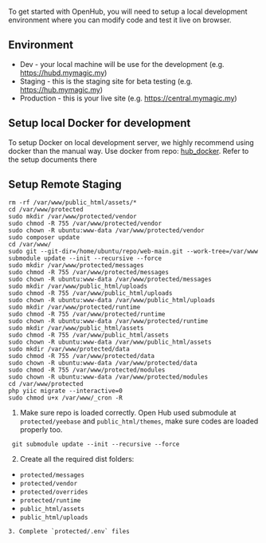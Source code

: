 To get started with OpenHub, you will need to setup a local development environment where you can modify code and test it live on browser.

## Environment
  * Dev - your local machine will be use for the development (e.g. https://hubd.mymagic.my)
  * Staging - this is the staging site for beta testing (e.g. https://hub.mymagic.my)
  * Production - this is your live site (e.g. https://central.mymagic.my)

## Setup local Docker for development
To setup Docker on local development server, we highly recommend using docker than the manual way. Use docker from repo: [hub_docker](https://github.com/mymagic/hub_docker). Refer to the setup documents there

## Setup Remote Staging

```
rm -rf /var/www/public_html/assets/*
cd /var/www/protected
sudo mkdir /var/www/protected/vendor
sudo chmod -R 755 /var/www/protected/vendor
sudo chown -R ubuntu:www-data /var/www/protected/vendor
sudo composer update
cd /var/www/
sudo git --git-dir=/home/ubuntu/repo/web-main.git --work-tree=/var/www submodule update --init --recursive --force
sudo mkdir /var/www/protected/messages
sudo chmod -R 755 /var/www/protected/messages
sudo chown -R ubuntu:www-data /var/www/protected/messages
sudo mkdir /var/www/public_html/uploads
sudo chmod -R 755 /var/www/public_html/uploads
sudo chown -R ubuntu:www-data /var/www/public_html/uploads
sudo mkdir /var/www/protected/runtime
sudo chmod -R 755 /var/www/protected/runtime
sudo chown -R ubuntu:www-data /var/www/protected/runtime
sudo mkdir /var/www/public_html/assets
sudo chmod -R 755 /var/www/public_html/assets
sudo chown -R ubuntu:www-data /var/www/public_html/assets
sudo mkdir /var/www/protected/data
sudo chmod -R 755 /var/www/protected/data
sudo chown -R ubuntu:www-data /var/www/protected/data
sudo chmod -R 755 /var/www/protected/modules
sudo chown -R ubuntu:www-data /var/www/protected/modules
cd /var/www/protected
php yiic migrate --interactive=0
sudo chmod u+x /var/www/_cron -R
```

1. Make sure repo is loaded correctly.
Open Hub used submodule at `protected/yeebase` and `public_html/themes`, make sure codes are loaded properly too.

``` git submodule update --init --recursive --force```

2. Create all the required dist folders:
  * `protected/messages`
  * `protected/vendor`
  * `protected/overrides`
  * `protected/runtime`
  * `public_html/assets`
  * `public_html/uploads`
```
3. Complete `protected/.env` files 